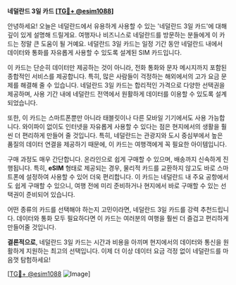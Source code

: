 **네덜란드 3일 카드 [[TG💪+ @esim1088](https://t.me/s/esim1088)]**

안녕하세요! 오늘은 네덜란드에서 유용하게 사용할 수 있는 '네덜란드 3일 카드'에 대해 깊이 있게 설명해 드릴게요. 여행자나 비즈니스로 네덜란드를 방문하는 분들에게 이 카드는 정말 큰 도움이 될 거예요. 네덜란드 3일 카드는 일정 기간 동안 네덜란드 내에서 데이터와 통화를 자유롭게 사용할 수 있도록 설계된 SIM 카드입니다.

이 카드는 단순히 데이터만 제공하는 것이 아니라, 전화 통화와 문자 메시지까지 포함된 종합적인 서비스를 제공합니다. 특히, 많은 사람들이 걱정하는 해외에서의 고가 요금 문제를 해결해 줄 수 있습니다. 네덜란드 3일 카드는 합리적인 가격으로 다양한 선택권을 제공하며, 사용 기간 내에 네덜란드 전역에서 원활하게 데이터를 이용할 수 있도록 설계되었습니다.

또한, 이 카드는 스마트폰뿐만 아니라 태블릿이나 다른 모바일 기기에서도 사용 가능합니다. 와이파이 없이도 인터넷을 자유롭게 사용할 수 있다는 점은 현지에서의 생활을 훨씬 더 편리하게 만들어 줄 것입니다. 특히, 네덜란드는 관광지와 도시 중심부에서 높은 품질의 데이터 연결을 제공하기 때문에, 이 카드는 여행객에게 꼭 필요한 아이템입니다.

구매 과정도 매우 간단합니다. 온라인으로 쉽게 구매할 수 있으며, 배송까지 신속하게 진행됩니다. 특히, **eSIM** 형태로 제공되는 경우, 물리적 카드를 교환하지 않고도 바로 스마트폰에 설정하여 사용할 수 있어 더욱 편리합니다. 이 카드는 네덜란드 내 주요 공항에서도 쉽게 구매할 수 있으니, 여행 전에 미리 준비하거나 현지에서 바로 구매할 수 있는 선택권이 준비되어 있습니다.

어떤 종류의 카드를 선택해야 하는지 고민이라면, 네덜란드 3일 카드를 강력 추천드립니다. 데이터와 통화 모두 필요하다면 이 카드는 여러분의 여행을 훨씬 더 즐겁고 편리하게 만들어줄 것입니다.

**결론적으로**, 네덜란드 3일 카드는 시간과 비용을 아끼며 현지에서의 데이터와 통신을 원활하게 지원하는 최고의 선택입니다. 이제 더 이상 데이터 요금 걱정 없이 네덜란드를 마음껏 탐험하세요!

[[TG💪+ @esim1088](https://t.me/s/esim1088) ![Image](https://i.postimg.cc/Y0z9fWf4/image.png)]